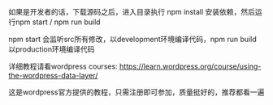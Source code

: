 如果是开发者的话，下载源码之后，进入目录执行 npm install 安装依赖，然后运行npm start / npm run build

npm start 会监听src所有修改，以development环境编译代码，npm run build 以production环境编译代码

详细教程请看wordpress courses: https://learn.wordpress.org/course/using-the-wordpress-data-layer/

这是wordpress官方提供的教程，只需注册即可参加，质量挺好的，推荐都看一遍
